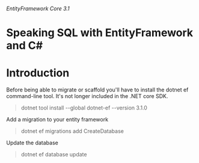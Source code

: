 ###### EntityFramework Core 3.1
# Speaking SQL with EntityFramework and C#

# Introduction
Before being able to migrate or scaffold you'll have to install the dotnet ef command-line tool. It's not longer included in the .NET core SDK.

> dotnet tool install --global dotnet-ef --version 3.1.0

Add a migration to your entity framework

> dotnet ef  migrations add CreateDatabase

Update the database

> dotnet ef database update
